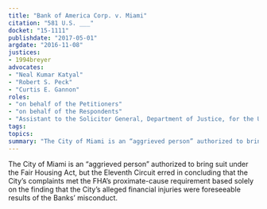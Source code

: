 ```yaml
---
title: "Bank of America Corp. v. Miami"
citation: "581 U.S. ___"
docket: "15-1111"
publishdate: "2017-05-01"
argdate: "2016-11-08"
justices:
- 1994breyer
advocates:
- "Neal Kumar Katyal"
- "Robert S. Peck"
- "Curtis E. Gannon"
roles:
- "on behalf of the Petitioners"
- "on behalf of the Respondents"
- "Assistant to the Solicitor General, Department of Justice, for the United States, as amicus curiae, supporting the Respondents"
tags:
topics:
summary: "The City of Miami is an “aggrieved person” authorized to bring suit under the Fair Housing Act, but the Eleventh Circuit erred in concluding that the City’s complaints met the FHA’s proximate-cause requirement based solely on the finding that the City’s alleged financial injuries were foreseeable results of the Banks’ misconduct."
---
```

The City of Miami is an “aggrieved person” authorized to bring suit under the Fair Housing Act, but the Eleventh Circuit erred in concluding that the City’s complaints met the FHA’s proximate-cause requirement based solely on the finding that the City’s alleged financial injuries were foreseeable results of the Banks’ misconduct.

